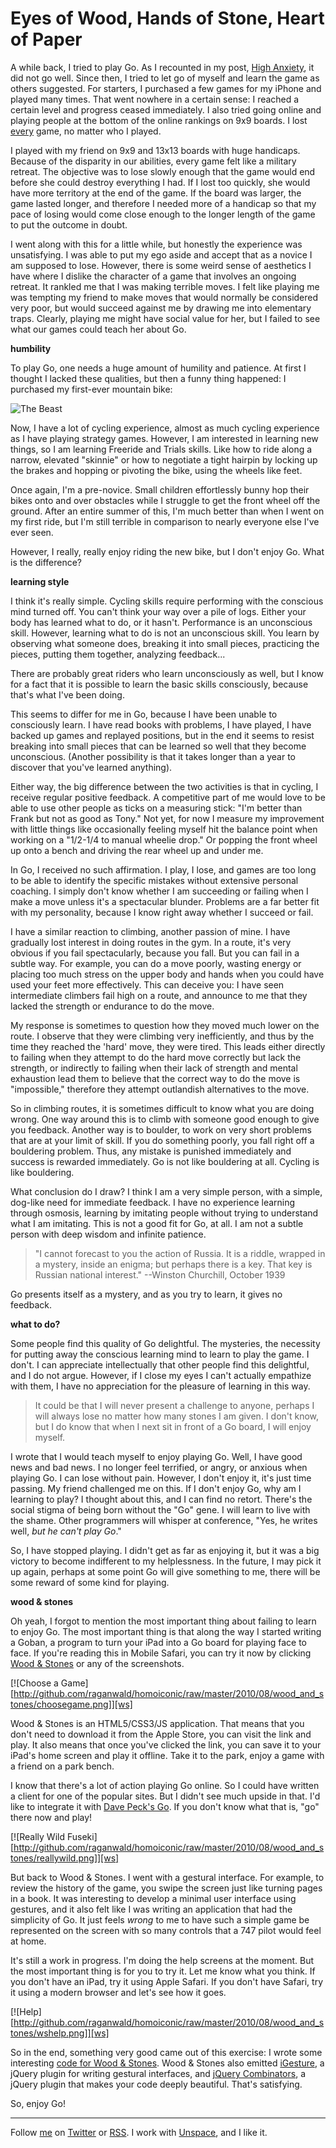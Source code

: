 Eyes of Wood, Hands of Stone, Heart of Paper
===

A while back, I tried to play Go. As I recounted in my post, [High Anxiety][anxiety], it did not go well. Since then, I tried to let go of myself and learn the game as others suggested. For starters, I purchased a few games for my iPhone and played many times. That went nowhere in a certain sense: I reached a certain level and progress ceased immediately. I also tried going online and playing people at the bottom of the online rankings on 9x9 boards. I lost <u>every</u> game, no matter who I played.

I played with my friend on 9x9 and 13x13 boards with huge handicaps. Because of the disparity in our abilities, every game felt like a military retreat. The objective was to lose slowly enough that the game would end before she could destroy everything I had. If I lost too quickly, she would have more territory at the end of the game. If the board was larger, the game lasted longer, and therefore I needed more of a handicap so that my pace of losing would come close enough to the longer length of the game to put the outcome in doubt.

I went along with this for a little while, but honestly the experience was unsatisfying. I was able to put my ego aside and accept that as a novice I am supposed to lose. However, there is some weird sense of aesthetics I have where I dislike the character of a game that involves an ongoing retreat. It rankled me that I was making terrible moves. I felt like playing me was tempting my friend to make moves that would normally be considered very poor, but would succeed against me by drawing me into elementary traps. Clearly, playing me might have social value for her, but I failed to see what our games could teach her about Go.

**humbility**

To play Go, one needs a huge amount of humility and patience. At first I thought I lacked these qualities, but then a funny thing happened: I purchased my first-ever mountain bike:

![The Beast](http://farm5.static.flickr.com/4098/4867335146_a234ce7f83_d.jpg)

Now, I have a lot of cycling experience, almost as much cycling experience as I have playing strategy games. However, I am interested in learning new things, so I am learning Freeride and Trials skills. Like how to ride along a narrow, elevated "skinnie" or how to negotiate a tight hairpin by locking up the brakes and hopping or pivoting the bike, using the wheels like feet.

Once again, I'm a pre-novice. Small children effortlessly bunny hop their bikes onto and over obstacles while I struggle to get the front wheel off the ground. After an entire summer of this, I'm much better than when I went on my first ride, but I'm still terrible in comparison to nearly everyone else I've ever seen.

However, I really, really enjoy riding the new bike, but I don't enjoy Go. What is the difference?

**learning style**

I think it's really simple. Cycling skills require performing with the conscious mind turned off. You can't think your way over a pile of logs. Either your body has learned what to do, or it hasn't. Performance is an unconscious skill. However, learning what to do is not an unconscious skill. You learn by observing what someone does, breaking it into small pieces, practicing the pieces, putting them together, analyzing feedback...

There are probably great riders who learn unconsciously as well, but I know for a fact that it is possible to learn the basic skills consciously, because that's what I've been doing.

This seems to differ for me in Go, because I have been unable to consciously learn. I have read books with problems, I have played, I have backed up games and replayed positions, but in the end it seems to resist breaking into small pieces that can be learned so well that they become unconscious. (Another possibility is that it takes longer than a year to discover that you've learned anything).

Either way, the big difference between the two activities is that in cycling, I receive regular positive feedback. A competitive part of me would love to be able to use other people as ticks on a measuring stick: "I'm better than Frank but not as good as Tony." Not yet, for now I measure my improvement with little things like occasionally feeling myself hit the balance point when working on a "1/2-1/4 to manual wheelie drop." Or popping the front wheel up onto a bench and driving the rear wheel up and under me.

In Go, I received no such affirmation. I play, I lose, and games are too long to be able to identify the specific mistakes without extensive personal coaching. I simply don't know whether I am succeeding or failing when I make a move unless it's a spectacular blunder. Problems are a far better fit with my personality, because I know right away whether I succeed or fail.

I have a similar reaction to climbing, another passion of mine. I have gradually lost interest in doing routes in the gym. In a route, it's very obvious if you fail spectacularly, because you fall. But you can fail in a subtle way. For example, you can do a move poorly, wasting energy or placing too much stress on the upper body and hands when you could have used your feet more effectively. This can deceive you: I have seen intermediate climbers fail high on a route, and announce to me that they lacked the strength or endurance to do the move.

My response is sometimes to question how they moved much lower on the route. I observe that they were climbing very inefficiently, and thus by the time they reached the 'hard' move, they were tired. This leads either directly to failing when they attempt to do the hard move correctly but lack the strength, or indirectly to failing when their lack of strength and mental exhaustion lead them to believe that the correct way to do the move is "impossible," therefore they attempt outlandish alternatives to the move.

So in climbing routes, it is sometimes difficult to know what you are doing wrong. One way around this is to climb with someone good enough to give you feedback. Another way is to boulder, to work on very short problems that are at your limit of skill. If you do something poorly, you fall right off a bouldering problem. Thus, any mistake is punished immediately and success is rewarded immediately. Go is not like bouldering at all. Cycling is like bouldering.

What conclusion do I draw? I think I am a very simple person, with a simple, dog-like need for immediate feedback. I have no experience learning through osmosis, learning by imitating people without trying to understand what I am imitating. This is not a good fit for Go, at all. I am not a subtle person with deep wisdom and infinite patience.

> "I cannot forecast to you the action of Russia. It is a riddle, wrapped in a mystery, inside an enigma; but perhaps there is a key. That key is Russian national interest." --Winston Churchill, October 1939

Go presents itself as a mystery, and as you try to learn, it gives no feedback.

**what to do?**

Some people find this quality of Go delightful. The mysteries, the necessity for putting away the conscious learning mind to learn to play the game. I don't. I can appreciate intellectually that other people find this delightful, and I do not argue. However, if I close my eyes I can't actually empathize with them, I have no appreciation for the pleasure of learning in this way.

> It could be that I will never present a challenge to anyone, perhaps I will always lose no matter how many stones I am given. I don't know, but I do know that when I next sit in front of a Go board, I will enjoy myself. 

I wrote that I would teach myself to enjoy playing Go. Well, I have good news and bad news. I no longer feel terrified, or angry, or anxious when playing Go. I can lose without pain. However, I don't enjoy it, it's just time passing. My friend challenged me on this. If I don't enjoy Go, why am I learning to play? I thought about this, and I can find no retort. There's the social stigma of being born without the "Go" gene. I will learn to live with the shame. Other programmers will whisper at conference, "Yes, he writes well, *but he can't play Go*."

So, I have stopped playing. I didn't get as far as enjoying it, but it was a big victory to become indifferent to my helplessness. In the future, I may pick it up again, perhaps at some point Go will give something to me, there will be some reward of some kind for playing.

**wood & stones**

Oh yeah, I forgot to mention the most important thing about failing to learn to enjoy Go. The most important thing is that along the way I started writing a Goban, a program to turn your iPad into a Go board for playing face to face. If you're reading this in Mobile Safari, you can try it now by clicking [Wood & Stones][ws] or any of the screenshots.

[![Choose a Game][http://github.com/raganwald/homoiconic/raw/master/2010/08/wood_and_stones/choosegame.png]][ws]

Wood & Stones is an HTML5/CSS3/JS application. That means that you don't need to download it from the Apple Store, you can visit the link and play. It also means that once you've clicked the link, you can save it to your iPad's home screen and play it offline. Take it to the park, enjoy a game with a friend on a park bench.

I know that there's a lot of action playing Go online. So I could have written a client for one of the popular sites. But I didn't see much upside in that. I'd like to integrate it with [Dave Peck's Go][peck]. If you don't know what that is, "go" there now and play!

[![Really Wild Fuseki][http://github.com/raganwald/homoiconic/raw/master/2010/08/wood_and_stones/reallywild.png]][ws]

But back to Wood & Stones. I went with a gestural interface. For example, to review the history of the game, you swipe the screen just like turning pages in a book. It was interesting to develop a minimal user interface using gestures, and it also felt like I was writing an application that had the simplicity of Go. It just feels *wrong* to me to have such a simple game be represented on the screen with so many controls that a 747 pilot would feel at home.

It's still a work in progress. I'm doing the help screens at the moment. But the most important thing is for you to try it. Let me know what you think. If you don't have an iPad, try it using Apple Safari. If you don't have Safari, try it using a modern browser and let's see how it goes.

[![Help][http://github.com/raganwald/homoiconic/raw/master/2010/08/wood_and_stones/wshelp.png]][ws]

So in the end, something very good came out of this exercise: I wrote some interesting [code for Wood & Stones][wscode]. Wood & Stones also emitted [iGesture][ig], a jQuery plugin for writing gestural interfaces, and  [jQuery Combinators][jqc], a jQuery plugin that makes your code deeply beautiful. That's satisfying.

So, enjoy Go!

----
	
Follow [me](http://reginald.braythwayt.com) on [Twitter](http://twitter.com/raganwald) or [RSS](http://feeds.feedburner.com/raganwald "raganwald's rss feed"). I work with [Unspace](http://unspace.ca), and I like it.

[anxiety]: http://github.com/raganwald/homoiconic/blob/master/2009-10-20/high_anxiety.md#readme
[ws]: http://raganwald.github.com/wood_and_stones
[wscode]: http://github.com/raganwald/wood_and_stones
[raganwaldcode]: http://github.com/raganwald/
[ig]: http://github.com/raganwald/iGesture
[jqc]: http://github.com/raganwald/JQuery-Combinators
[peck]: http://github.com/davepeck/appengine-go